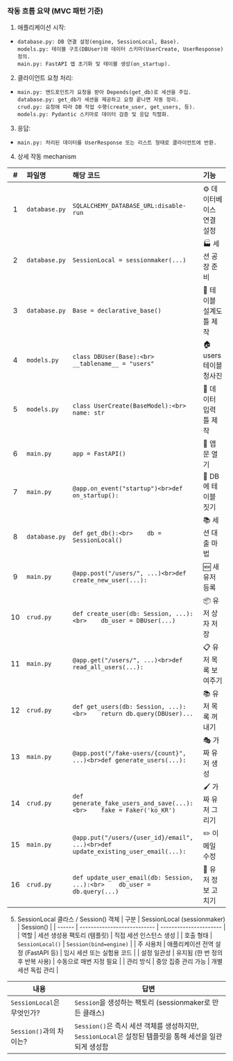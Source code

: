 ### 작동 흐름 요약 (MVC 패턴 기준)
1. 애플리케이션 시작:
-     database.py: DB 연결 설정(engine, SessionLocal, Base).
      models.py: 테이블 구조(DBUser)와 데이터 스키마(UserCreate, UserResponse) 정의.
      main.py: FastAPI 앱 초기화 및 테이블 생성(on_startup).

2. 클라이언트 요청 처리:
-     main.py: 엔드포인트가 요청을 받아 Depends(get_db)로 세션을 주입.
      database.py: get_db가 세션을 제공하고 요청 끝나면 자동 정리.
      crud.py: 요청에 따라 DB 작업 수행(create_user, get_users, 등).
      models.py: Pydantic 스키마로 데이터 검증 및 응답 직렬화.

3. 응답:
-     main.py: 처리된 데이터를 UserResponse 또는 리스트 형태로 클라이언트에 반환.

4. 상세 작동 mechanism

| # | 파일명           | 해당 코드                                                                             | 기능               |
| :-: | :------------ | :-------------------------------------------------------------------------------- | :--------------- |
|  1  | `database.py` | `SQLALCHEMY_DATABASE_URL:disable-run`                                             | ⚙️ 데이터베이스 연결 설정  |
|  2  | `database.py` | `SessionLocal = sessionmaker(...)`                                                | 🏭 세션 공장 준비      |
|  3  | `database.py` | `Base = declarative_base()`                                                       | 📐 테이블 설계도 틀 제작  |
|  4  | `models.py`   | `class DBUser(Base):<br>    __tablename__ = "users"`                              | 🏠 users 테이블 청사진 |
|  5  | `models.py`   | `class UserCreate(BaseModel):<br>    name: str`                                   | 📝 데이터 입력 틀 제작   |
|  6  | `main.py`     | `app = FastAPI()`                                                                 | 🚪 앱 문 열기        |
|  7  | `main.py`     | `@app.on_event("startup")<br>def on_startup():`                                   | 🔨 DB에 테이블 짓기    |
|  8  | `database.py` | `def get_db():<br>    db = SessionLocal()`                                        | 📚 세션 대출 마법      |
|  9  | `main.py`     | `@app.post("/users/", ...)<br>def create_new_user(...):`                          | 🆕 새 유저 등록       |
|  10 | `crud.py`     | `def create_user(db: Session, ...):<br>    db_user = DBUser(...)`                 | 📦 유저 상자 저장      |
|  11 | `main.py`     | `@app.get("/users/", ...)<br>def read_all_users(...):`                            | 📋 유저 목록 보여주기    |
|  12 | `crud.py`     | `def get_users(db: Session, ...):<br>    return db.query(DBUser)...`              | 📚 유저 목록 꺼내기     |
|  13 | `main.py`     | `@app.post("/fake-users/{count}", ...)<br>def generate_users(...):`               | 🎭 가짜 유저 생성      |
|  14 | `crud.py`     | `def generate_fake_users_and_save(...):<br>    fake = Faker('ko_KR')`             | 🖌️ 가짜 유저 그리기    |
|  15 | `main.py`     | `@app.put("/users/{user_id}/email", ...)<br>def update_existing_user_email(...):` | ✏️ 이메일 수정        |
|  16 | `crud.py`     | `def update_user_email(db: Session, ...):<br>    db_user = db.query(...)`         | 🔧 유저 정보 고치기     |

5. SessionLocal 클라스 / Session() 객체
| 구분     | SessionLocal (sessionmaker) | Session()              |
| ------ | --------------------------- | ---------------------- |
| 역할     | 세션 생성용 팩토리 (템플릿)            | 직접 세션 인스턴스 생성          |
| 호출 형태  | `SessionLocal()`            | `Session(bind=engine)` |
| 주 사용처  | 애플리케이션 전역 설정 (FastAPI 등)    | 임시 세션 또는 실험용 코드        |
| 설정 일관성 | 유지됨 (한 번 정의 후 반복 사용)        | 수동으로 매번 지정 필요          |
| 관리 방식  | 중앙 집중 관리 가능                 | 개별 세션 독립 관리            |

| 내용                    | 답변                                                                     |
| --------------------- | ---------------------------------------------------------------------- |
| `SessionLocal`은 무엇인가? | `Session`을 생성하는 팩토리 (sessionmaker로 만든 클래스)                             |
| `Session()`과의 차이는?    | `Session()`은 즉시 세션 객체를 생성하지만, `SessionLocal`은 설정된 템플릿을 통해 세션을 일관되게 생성함 |

